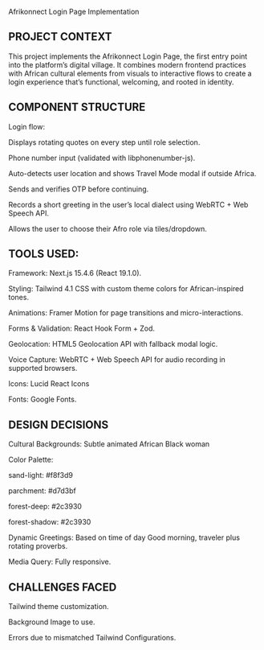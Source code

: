 Afrikonnect Login Page Implementation

## PROJECT CONTEXT

This project implements the Afrikonnect Login Page, the first entry point into the platform’s digital village. It combines modern frontend practices with African cultural elements from visuals to interactive flows to create a login experience that’s functional, welcoming, and rooted in identity.

## COMPONENT STRUCTURE

Login flow:

<CulturalQuote/> Displays rotating quotes on every step until role selection.

<PhoneInput/> Phone number input (validated with libphonenumber-js).

<GeoLocationPrompt/> Auto-detects user location and shows Travel Mode modal if outside Africa.

<OTPVerification/> Sends and verifies OTP before continuing.

<VoiceBinding/> Records a short greeting in the user’s local dialect using WebRTC + Web Speech API.

<RoleSelector/> Allows the user to choose their Afro role via tiles/dropdown.

## TOOLS USED:

Framework: Next.js 15.4.6 (React 19.1.0).

Styling: Tailwind 4.1 CSS with custom theme colors for African-inspired tones.

Animations: Framer Motion for page transitions and micro-interactions.

Forms & Validation: React Hook Form + Zod.

Geolocation: HTML5 Geolocation API with fallback modal logic.

Voice Capture: WebRTC + Web Speech API for audio recording in supported browsers.

Icons: Lucid React Icons

Fonts: Google Fonts.

## DESIGN DECISIONS

Cultural Backgrounds: Subtle animated African Black woman

Color Palette:

sand-light: #f8f3d9

parchment: #d7d3bf

forest-deep: #2c3930

forest-shadow: #2c3930

Dynamic Greetings: Based on time of day Good morning, traveler plus rotating proverbs.

Media Query: Fully responsive.

## CHALLENGES FACED

Tailwind theme customization.

Background Image to use.

Errors due to mismatched Tailwind Configurations.
